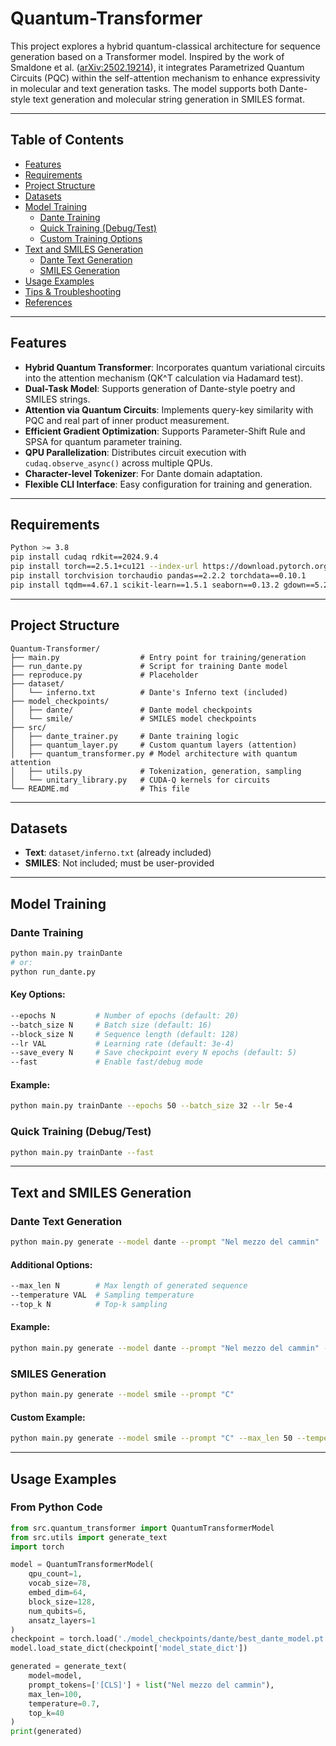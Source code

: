 # Quantum-Transformer

This project explores a hybrid quantum-classical architecture for sequence generation based on a Transformer model. Inspired by the work of Smaldone et al. ([arXiv:2502.19214](https://arxiv.org/pdf/2502.19214)), it integrates Parametrized Quantum Circuits (PQC) within the self-attention mechanism to enhance expressivity in molecular and text generation tasks. The model supports both Dante-style text generation and molecular string generation in SMILES format.

---

## Table of Contents
- [Features](#features)
- [Requirements](#requirements)
- [Project Structure](#project-structure)
- [Datasets](#datasets)
- [Model Training](#model-training)
  - [Dante Training](#dante-training)
  - [Quick Training (Debug/Test)](#quick-training-debugtest)
  - [Custom Training Options](#custom-training-options)
- [Text and SMILES Generation](#text-and-smiles-generation)
  - [Dante Text Generation](#dante-text-generation)
  - [SMILES Generation](#smiles-generation)
- [Usage Examples](#usage-examples)
- [Tips & Troubleshooting](#tips--troubleshooting)
- [References](#references)

---

## Features
- **Hybrid Quantum Transformer**: Incorporates quantum variational circuits into the attention mechanism (QK^T calculation via Hadamard test).
- **Dual-Task Model**: Supports generation of Dante-style poetry and SMILES strings.
- **Attention via Quantum Circuits**: Implements query-key similarity with PQC and real part of inner product measurement.
- **Efficient Gradient Optimization**: Supports Parameter-Shift Rule and SPSA for quantum parameter training.
- **QPU Parallelization**: Distributes circuit execution with `cudaq.observe_async()` across multiple QPUs.
- **Character-level Tokenizer**: For Dante domain adaptation.
- **Flexible CLI Interface**: Easy configuration for training and generation.

---

## Requirements
```bash
Python >= 3.8
pip install cudaq rdkit==2024.9.4
pip install torch==2.5.1+cu121 --index-url https://download.pytorch.org/whl/cu121
pip install torchvision torchaudio pandas==2.2.2 torchdata==0.10.1
pip install tqdm==4.67.1 scikit-learn==1.5.1 seaborn==0.13.2 gdown==5.2.0
```

---

## Project Structure
```plaintext
Quantum-Transformer/
├── main.py                  # Entry point for training/generation
├── run_dante.py             # Script for training Dante model
├── reproduce.py             # Placeholder
├── dataset/
│   └── inferno.txt          # Dante's Inferno text (included)
├── model_checkpoints/
│   ├── dante/               # Dante model checkpoints
│   └── smile/               # SMILES model checkpoints
├── src/
│   ├── dante_trainer.py     # Dante training logic
│   ├── quantum_layer.py     # Custom quantum layers (attention)
│   ├── quantum_transformer.py # Model architecture with quantum attention
│   ├── utils.py             # Tokenization, generation, sampling
│   └── unitary_library.py   # CUDA-Q kernels for circuits
└── README.md                # This file
```

---

## Datasets
- **Text**: `dataset/inferno.txt` (already included)
- **SMILES**: Not included; must be user-provided

---

## Model Training

### Dante Training
```bash
python main.py trainDante
# or:
python run_dante.py
```

#### Key Options:
```bash
--epochs N         # Number of epochs (default: 20)
--batch_size N     # Batch size (default: 16)
--block_size N     # Sequence length (default: 128)
--lr VAL           # Learning rate (default: 3e-4)
--save_every N     # Save checkpoint every N epochs (default: 5)
--fast             # Enable fast/debug mode
```

#### Example:
```bash
python main.py trainDante --epochs 50 --batch_size 32 --lr 5e-4
```

### Quick Training (Debug/Test)
```bash
python main.py trainDante --fast
```

---

## Text and SMILES Generation

### Dante Text Generation
```bash
python main.py generate --model dante --prompt "Nel mezzo del cammin"
```
#### Additional Options:
```bash
--max_len N        # Max length of generated sequence
--temperature VAL  # Sampling temperature
--top_k N          # Top-k sampling
```
#### Example:
```bash
python main.py generate --model dante --prompt "Nel mezzo del cammin" --max_len 200 --temperature 0.7 --top_k 40
```

### SMILES Generation
```bash
python main.py generate --model smile --prompt "C"
```
#### Custom Example:
```bash
python main.py generate --model smile --prompt "C" --max_len 50 --temperature 0.8 --top_k 5
```

---

## Usage Examples

### From Python Code
```python
from src.quantum_transformer import QuantumTransformerModel
from src.utils import generate_text
import torch

model = QuantumTransformerModel(
    qpu_count=1,
    vocab_size=78,
    embed_dim=64,
    block_size=128,
    num_qubits=6,
    ansatz_layers=1
)
checkpoint = torch.load('./model_checkpoints/dante/best_dante_model.pt')
model.load_state_dict(checkpoint['model_state_dict'])

generated = generate_text(
    model=model,
    prompt_tokens=['[CLS]'] + list("Nel mezzo del cammin"),
    max_len=100,
    temperature=0.7,
    top_k=40
)
print(generated)
```
